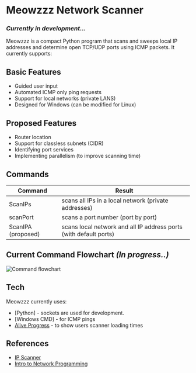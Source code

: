 # Meowzzz Network Scanner
### *Currently in development...*
Meowzzz is a compact Python program that scans and sweeps local IP addresses 
and determine open TCP/UDP ports using ICMP packets. It currently supports:

## Basic Features

- Guided user input
- Automated ICMP only ping requests
- Support for local networks (private LANS)
- Designed for Windows (can be modified for Linux)

## Proposed Features
- Router location
- Support for classless subnets (CIDR)
- Identifying port services 
- Implementing parallelism (to improve scanning time)

## Commands
| Command | Result |
| ------ | ------ |
| ScanIPs | scans all IPs in a local network (private addresses) |
| scanPort | scans a port number (port by port) |
| ScanIPA (proposed) | scans local network and all IP address ports (with default ports) |

## Current Command Flowchart *(In progress..)*
![Command flowchart](https://cdn.discordapp.com/attachments/1129900240745533571/1146108703964135505/image.png)


## Tech

Meowzzz currently uses:

- [Python] - sockets are used for development.
- [Windows CMD] - for ICMP pings
- [Alive Progress](https://github.com/rsalmei/alive-progress) - to show users scanner loading times


## References 
- [IP Scanner](https://www.makeuseof.com/python-ping-sweeper-how-build/)
- [Intro to Network Programming](https://www.studytonight.com/network-programming-in-python/introduction-to-network-programming)




